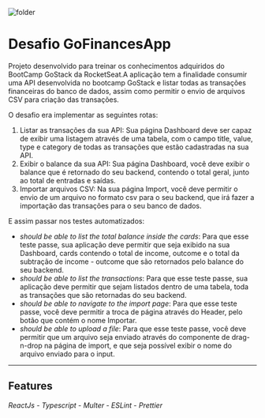 ![folder](https://github.com/Flavio-Vicentini/gostack-primeiro-projeto-node/blob/master/assets/to_readme/folder_gostack.png)
# Desafio GoFinancesApp
Projeto desenvolvido para treinar os conhecimentos adquiridos do BootCamp GoStack da RocketSeat.A aplicação tem a finalidade consumir uma API desenvolvida no bootcamp GoStack e listar todas as transações financeiras do banco de dados, assim como permitir o envio de arquivos CSV para criação das transações.  

O desafio era implementar as seguintes rotas:

1. Listar as transações da sua API: Sua página Dashboard deve ser capaz de exibir uma listagem através de uma tabela, com o campo title, value, type e category de todas as transações que estão cadastradas na sua API.
2. Exibir o balance da sua API: Sua página Dashboard, você deve exibir o balance que é retornado do seu backend, contendo o total geral, junto ao total de entradas e saídas.
3. Importar arquivos CSV: Na sua página Import, você deve permitir o envio de um arquivo no formato csv para o seu backend, que irá fazer a importação das transações para o seu banco de dados.



E assim passar nos testes automatizados:

- *should be able to list the total balance inside the cards*: Para que esse teste passe, sua aplicação deve permitir que seja exibido na sua Dashboard, cards contendo o total de income, outcome e o total da subtração de income - outcome que são retornados pelo balance do seu backend.
- *should be able to list the transactions*: Para que esse teste passe, sua aplicação deve permitir que sejam listados dentro de uma tabela, toda as transações que são retornadas do seu backend.
- *should be able to navigate to the import page*: Para que esse teste passe, você deve permitir a troca de página através do Header, pelo botão que contém o nome Importar.
- *should be able to upload a file*: Para que esse teste passe, você deve permitir que um arquivo seja enviado através do componente de drag-n-drop na página de import, e que seja possível exibir o nome do arquivo enviado para o input.

---

## Features

*ReactJs* -
*Typescript* -
*Multer* -
*ESLint* -
*Prettier*

